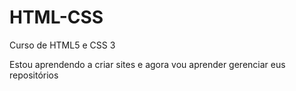 # HTML-CSS
 Curso de HTML5 e CSS 3

Estou aprendendo a criar sites e agora vou aprender gerenciar eus repositórios